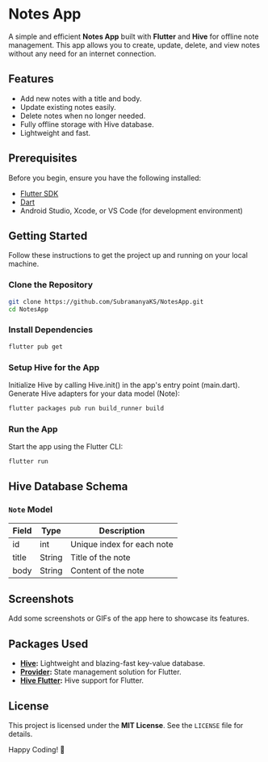 # Notes App

A simple and efficient **Notes App** built with **Flutter** and **Hive** for offline note management. This app allows you to create, update, delete, and view notes without any need for an internet connection.

## Features

- Add new notes with a title and body.
- Update existing notes easily.
- Delete notes when no longer needed.
- Fully offline storage with Hive database.
- Lightweight and fast.

## Prerequisites

Before you begin, ensure you have the following installed:

- [Flutter SDK](https://flutter.dev/docs/get-started/install)
- [Dart](https://dart.dev/get-dart)
- Android Studio, Xcode, or VS Code (for development environment)

## Getting Started
  
Follow these instructions to get the project up and running on your local machine.

### Clone the Repository

```bash
git clone https://github.com/SubramanyaKS/NotesApp.git
cd NotesApp
```
### Install Dependencies

```bash
flutter pub get
```
### Setup Hive for the App

Initialize Hive by calling Hive.init() in the app's entry point (main.dart).
Generate Hive adapters for your data model (Note):

```bash
flutter packages pub run build_runner build
```

### Run the App
Start the app using the Flutter CLI:

```bash
flutter run
```

## Hive Database Schema

### `Note` Model

| Field  | Type   | Description                  |
|--------|--------|------------------------------|
| id     | int    | Unique index for each note   |
| title  | String | Title of the note            |
| body   | String | Content of the note          |

## Screenshots

Add some screenshots or GIFs of the app here to showcase its features.

## Packages Used

- **[Hive](https://pub.dev/packages/hive):** Lightweight and blazing-fast key-value database.
- **[Provider](https://pub.dev/packages/provider):** State management solution for Flutter.
- **[Hive Flutter](https://pub.dev/packages/hive_flutter):** Hive support for Flutter.

## License

This project is licensed under the **MIT License**. See the `LICENSE` file for details.

Happy Coding! 🚀